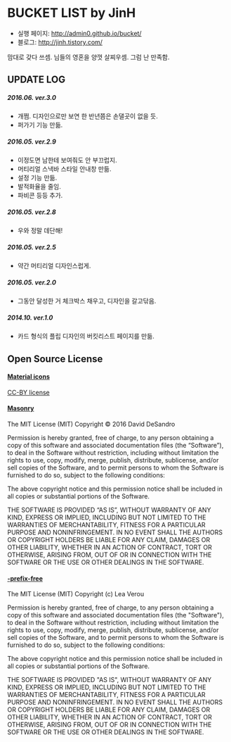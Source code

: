 # BUCKET LIST by JinH

- 실행 페이지: http://admin0.github.io/bucket/
- 블로그: http://jinh.tistory.com/

맘대로 갖다 쓰셈. 님들의 영혼을 양껏 살찌우셈. 그럼 난 만족함.



## UPDATE LOG

##### 2016.06. ver.3.0
- 개쩜. 디자인으로만 보연 한 반년쯤은 손댈곳이 없을 듯.
- 퍼가기 기능 만듦.

##### 2016.05. ver.2.9
- 이정도면 남한테 보여줘도 안 부끄럽지.
- 머티리얼 스낵바 스타일 안내창 만듦.
- 설정 기능 만듦.
- 발적화율을 줄임.
- 파비콘 등등 추가.

##### 2016.05. ver.2.8
- 우와 정말 데단해!

##### 2016.05. ver.2.5
- 약간 머티리얼 디자인스럽게.

##### 2016.05. ver.2.0
- 그동안 달성한 거 체크박스 채우고, 디자인을 갈고닦음.

##### 2014.10. ver.1.0
- 카드 형식의 플립 디자인의 버킷리스트 페이지를 만듦.




## Open Source License

#### [Material icons](https://design.google.com/icons/)

[CC-BY license](https://creativecommons.org/licenses/by/4.0/)

#### [Masonry](http://masonry.desandro.com)

The MIT License (MIT)
Copyright © 2016 David DeSandro

Permission is hereby granted, free of charge, to any person obtaining a copy of this software and associated documentation files (the “Software”), to deal in the Software without restriction, including without limitation the rights to use, copy, modify, merge, publish, distribute, sublicense, and/or sell copies of the Software, and to permit persons to whom the Software is furnished to do so, subject to the following conditions:

The above copyright notice and this permission notice shall be included in all copies or substantial portions of the Software.

THE SOFTWARE IS PROVIDED “AS IS”, WITHOUT WARRANTY OF ANY KIND, EXPRESS OR IMPLIED, INCLUDING BUT NOT LIMITED TO THE WARRANTIES OF MERCHANTABILITY, FITNESS FOR A PARTICULAR PURPOSE AND NONINFRINGEMENT. IN NO EVENT SHALL THE AUTHORS OR COPYRIGHT HOLDERS BE LIABLE FOR ANY CLAIM, DAMAGES OR OTHER LIABILITY, WHETHER IN AN ACTION OF CONTRACT, TORT OR OTHERWISE, ARISING FROM, OUT OF OR IN CONNECTION WITH THE SOFTWARE OR THE USE OR OTHER DEALINGS IN THE SOFTWARE.

#### [-prefix-free](https://leaverou.github.io/prefixfree/)

The MIT License (MIT)
Copyright (c) Lea Verou

Permission is hereby granted, free of charge, to any person obtaining a copy of this software and associated documentation files (the "Software"), to deal in the Software without restriction, including without limitation the rights to use, copy, modify, merge, publish, distribute, sublicense, and/or sell copies of the Software, and to permit persons to whom the Software is furnished to do so, subject to the following conditions:

The above copyright notice and this permission notice shall be included in all copies or substantial portions of the Software.

THE SOFTWARE IS PROVIDED "AS IS", WITHOUT WARRANTY OF ANY KIND, EXPRESS OR IMPLIED, INCLUDING BUT NOT LIMITED TO THE WARRANTIES OF MERCHANTABILITY, FITNESS FOR A PARTICULAR PURPOSE AND NONINFRINGEMENT. IN NO EVENT SHALL THE AUTHORS OR COPYRIGHT HOLDERS BE LIABLE FOR ANY CLAIM, DAMAGES OR OTHER LIABILITY, WHETHER IN AN ACTION OF CONTRACT, TORT OR OTHERWISE, ARISING FROM, OUT OF OR IN CONNECTION WITH THE SOFTWARE OR THE USE OR OTHER DEALINGS IN THE SOFTWARE.

